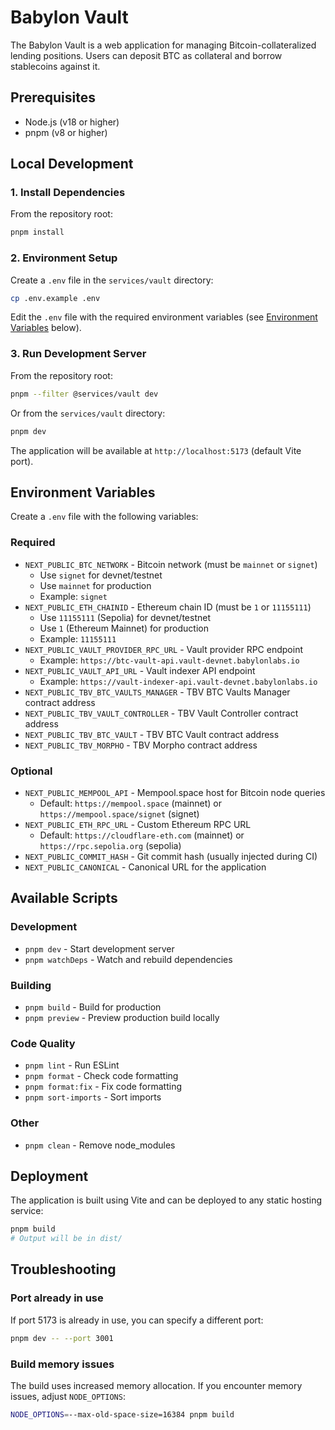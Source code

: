 # Babylon Vault

The Babylon Vault is a web application for managing Bitcoin-collateralized lending positions. Users can deposit BTC as collateral and borrow stablecoins against it.

## Prerequisites

- Node.js (v18 or higher)
- pnpm (v8 or higher)

## Local Development

### 1. Install Dependencies

From the repository root:

```bash
pnpm install
```

### 2. Environment Setup

Create a `.env` file in the `services/vault` directory:

```bash
cp .env.example .env
```

Edit the `.env` file with the required environment variables (see [Environment Variables](#environment-variables) below).

### 3. Run Development Server

From the repository root:

```bash
pnpm --filter @services/vault dev
```

Or from the `services/vault` directory:

```bash
pnpm dev
```

The application will be available at `http://localhost:5173` (default Vite port).

## Environment Variables

Create a `.env` file with the following variables:

### Required

- `NEXT_PUBLIC_BTC_NETWORK` - Bitcoin network (must be `mainnet` or `signet`)
  - Use `signet` for devnet/testnet
  - Use `mainnet` for production
  - Example: `signet`
- `NEXT_PUBLIC_ETH_CHAINID` - Ethereum chain ID (must be `1` or `11155111`)
  - Use `11155111` (Sepolia) for devnet/testnet
  - Use `1` (Ethereum Mainnet) for production
  - Example: `11155111`
- `NEXT_PUBLIC_VAULT_PROVIDER_RPC_URL` - Vault provider RPC endpoint
  - Example: `https://btc-vault-api.vault-devnet.babylonlabs.io`
- `NEXT_PUBLIC_VAULT_API_URL` - Vault indexer API endpoint
  - Example: `https://vault-indexer-api.vault-devnet.babylonlabs.io`
- `NEXT_PUBLIC_TBV_BTC_VAULTS_MANAGER` - TBV BTC Vaults Manager contract address
- `NEXT_PUBLIC_TBV_VAULT_CONTROLLER` - TBV Vault Controller contract address
- `NEXT_PUBLIC_TBV_BTC_VAULT` - TBV BTC Vault contract address
- `NEXT_PUBLIC_TBV_MORPHO` - TBV Morpho contract address

### Optional

- `NEXT_PUBLIC_MEMPOOL_API` - Mempool.space host for Bitcoin node queries
  - Default: `https://mempool.space` (mainnet) or `https://mempool.space/signet` (signet)
- `NEXT_PUBLIC_ETH_RPC_URL` - Custom Ethereum RPC URL
  - Default: `https://cloudflare-eth.com` (mainnet) or `https://rpc.sepolia.org` (sepolia)
- `NEXT_PUBLIC_COMMIT_HASH` - Git commit hash (usually injected during CI)
- `NEXT_PUBLIC_CANONICAL` - Canonical URL for the application

## Available Scripts

### Development

- `pnpm dev` - Start development server
- `pnpm watchDeps` - Watch and rebuild dependencies

### Building

- `pnpm build` - Build for production
- `pnpm preview` - Preview production build locally

### Code Quality

- `pnpm lint` - Run ESLint
- `pnpm format` - Check code formatting
- `pnpm format:fix` - Fix code formatting
- `pnpm sort-imports` - Sort imports

### Other

- `pnpm clean` - Remove node_modules

## Deployment

The application is built using Vite and can be deployed to any static hosting service:

```bash
pnpm build
# Output will be in dist/
```

## Troubleshooting

### Port already in use

If port 5173 is already in use, you can specify a different port:

```bash
pnpm dev -- --port 3001
```

### Build memory issues

The build uses increased memory allocation. If you encounter memory issues, adjust `NODE_OPTIONS`:

```bash
NODE_OPTIONS=--max-old-space-size=16384 pnpm build
```
